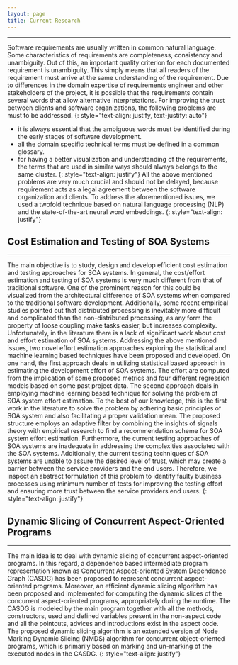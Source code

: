 ```yaml
---
layout: page
title: Current Research
---
```

---
Software requirements are usually written in common natural language. Some characteristics of requirements are completeness, consistency and unambiguity. Out of this, an important quality criterion for each documented requirement is unambiguity. This simply means that all readers of the requirement must arrive at the same understanding of the requirement. Due to differences in the domain expertise of requirements engineer and other stakeholders of the project, it is possible that
the requirements contain several words that allow alternative interpretations. For improving the trust between clients and software organizations, the following problems are must to be addressed. 
{: style="text-align: justify, text-justify: auto"}
 - it is always essential that the ambiguous words must be identified during the early stages of software development. 
 - all the domain specific technical terms must be defined in a common glossary. 
 - for having a better visualization and understanding of the requirements, the terms that are used in similar ways should always belongs to the same cluster. 
{: style="text-align: justify"}
All the above mentioned problems are very much crucial and should not be delayed, because requirement acts as a legal agreement between the software organization and clients. To address the aforementioned issues, we used a twofold technique based on natural language processing (NLP) and the state-of-the-art neural word embeddings. 
{: style="text-align: justify"}

## Cost Estimation and Testing of SOA Systems
---
The main objective is to study, design and develop efficient cost estimation and testing approaches for SOA systems. In general, the cost/effort estimation and testing of SOA systems is very much different from that of traditional software. One of the prominent reason for this could be visualized from the architectural difference of SOA systems when compared to the traditional software development. Additionally, some recent empirical studies pointed out that distributed processing is inevitably more difficult and complicated than the non-distributed processing, as any form the property of loose coupling make tasks easier, but increases complexity. Unfortunately, in the literature there is a lack of significant work about cost and effort estimation of SOA systems. Addressing the above mentioned issues, two novel effort estimation approaches exploring the statistical and machine learning based techniques have been proposed and developed. On one hand, the first approach deals in utilizing statistical based approach in estimating the development effort of SOA systems. The effort are computed from the implication of some proposed metrics and four different regression models based on some past project data. The second approach deals in employing machine learning based technique for solving the problem of SOA system effort estimation. To the best of our knowledge, this is the first work in the literature to solve the problem by adhering basic principles of SOA system and also facilitating a proper validation mean. The proposed structure employs an adaptive filter by combining the insights of signals theory with empirical research to find a recommendation scheme for SOA system effort estimation. Furthermore, the current testing approaches of SOA systems are inadequate in addressing the complexities associated with the SOA systems. Additionally, the current testing techniques of SOA systems are unable to assure the desired level of trust, which may create a barrier between the service providers and the end users. Therefore, we inspect an abstract formulation of this problem to identify faulty business processes using minimum number of tests for improving the testing effort and ensuring more trust between the service providers end users.
{: style="text-align: justify"}

## Dynamic Slicing of Concurrent Aspect-Oriented Programs
---
The main idea is to deal with dynamic slicing of concurrent aspect-oriented programs. In this regard, a dependence based intermediate program representation known as Concurrent Aspect-oriented System Dependence Graph (CASDG) has been proposed to represent concurrent aspect-oriented programs. Moreover, an efficient dynamic slicing algorithm has been proposed and implemented for computing the dynamic slices of the concurrent aspect-oriented programs, appropriately during the runtime. The CASDG is modeled by the main program together with all the methods, constructors, used and defined variables present in the non-aspect code and all the pointcuts, advices and introductions exist in the aspect code. The proposed dynamic slicing algorithm is an extended version of Node Marking Dynamic Slicing (NMDS) algorithm for concurrent object-oriented programs, which is primarily based on marking and un-marking of the executed nodes in the CASDG.
{: style="text-align: justify"}
